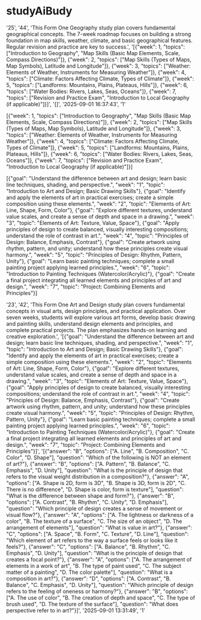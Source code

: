 # studyAiBudy


'25', '44', 'This Form One Geography study plan covers fundamental geographical concepts.  The 7-week roadmap focuses on building a strong foundation in map skills, weather, climate, and basic geographical features.  Regular revision and practice are key to success.', '[{\"week\": 1, \"topics\": [\"Introduction to Geography\", \"Map Skills (Basic Map Elements, Scale, Compass Directions)\"]}, {\"week\": 2, \"topics\": [\"Map Skills (Types of Maps, Map Symbols), Latitude and Longitude\"]}, {\"week\": 3, \"topics\": [\"Weather: Elements of Weather, Instruments for Measuring Weather\"]}, {\"week\": 4, \"topics\": [\"Climate: Factors Affecting Climate, Types of Climate\"]}, {\"week\": 5, \"topics\": [\"Landforms: Mountains, Plains, Plateaus, Hills\"]}, {\"week\": 6, \"topics\": [\"Water Bodies: Rivers, Lakes, Seas, Oceans\"]}, {\"week\": 7, \"topics\": [\"Revision and Practice Exam\", \"Introduction to Local Geography (if applicable)\"]}]', '[]', '2025-09-01 16:37:43', '1'

[{"week": 1, "topics": ["Introduction to Geography", "Map Skills (Basic Map Elements, Scale, Compass Directions)"]}, {"week": 2, "topics": ["Map Skills (Types of Maps, Map Symbols), Latitude and Longitude"]}, {"week": 3, "topics": ["Weather: Elements of Weather, Instruments for Measuring Weather"]}, {"week": 4, "topics": ["Climate: Factors Affecting Climate, Types of Climate"]}, {"week": 5, "topics": ["Landforms: Mountains, Plains, Plateaus, Hills"]}, {"week": 6, "topics": ["Water Bodies: Rivers, Lakes, Seas, Oceans"]}, {"week": 7, "topics": ["Revision and Practice Exam", "Introduction to Local Geography (if applicable)"]}]

[{"goal": "Understand the difference between art and design; learn basic line techniques, shading, and perspective.", "week": "1", "topic": "Introduction to Art and Design; Basic Drawing Skills"}, {"goal": "Identify and apply the elements of art in practical exercises; create a simple composition using these elements.", "week": "2", "topic": "Elements of Art: Line, Shape, Form, Color"}, {"goal": "Explore different textures, understand value scales, and create a sense of depth and space in a drawing.", "week": "3", "topic": "Elements of Art: Texture, Value, Space"}, {"goal": "Apply principles of design to create balanced, visually interesting compositions; understand the role of contrast in art.", "week": "4", "topic": "Principles of Design: Balance, Emphasis, Contrast"}, {"goal": "Create artwork using rhythm, pattern, and unity; understand how these principles create visual harmony.", "week": "5", "topic": "Principles of Design: Rhythm, Pattern, Unity"}, {"goal": "Learn basic painting techniques; complete a small painting project applying learned principles.", "week": "6", "topic": "Introduction to Painting Techniques (Watercolor/Acrylic)"}, {"goal": "Create a final project integrating all learned elements and principles of art and design.", "week": "7", "topic": "Project: Combining Elements and Principles"}]


'23', '42', 'This Form One Art and Design study plan covers fundamental concepts in visual arts, design principles, and practical application.  Over seven weeks, students will explore various art forms, develop basic drawing and painting skills, understand design elements and principles, and complete practical projects. The plan emphasizes hands-on learning and creative exploration.', '[{\"goal\": \"Understand the difference between art and design; learn basic line techniques, shading, and perspective.\", \"week\": \"1\", \"topic\": \"Introduction to Art and Design; Basic Drawing Skills\"}, {\"goal\": \"Identify and apply the elements of art in practical exercises; create a simple composition using these elements.\", \"week\": \"2\", \"topic\": \"Elements of Art: Line, Shape, Form, Color\"}, {\"goal\": \"Explore different textures, understand value scales, and create a sense of depth and space in a drawing.\", \"week\": \"3\", \"topic\": \"Elements of Art: Texture, Value, Space\"}, {\"goal\": \"Apply principles of design to create balanced, visually interesting compositions; understand the role of contrast in art.\", \"week\": \"4\", \"topic\": \"Principles of Design: Balance, Emphasis, Contrast\"}, {\"goal\": \"Create artwork using rhythm, pattern, and unity; understand how these principles create visual harmony.\", \"week\": \"5\", \"topic\": \"Principles of Design: Rhythm, Pattern, Unity\"}, {\"goal\": \"Learn basic painting techniques; complete a small painting project applying learned principles.\", \"week\": \"6\", \"topic\": \"Introduction to Painting Techniques (Watercolor/Acrylic)\"}, {\"goal\": \"Create a final project integrating all learned elements and principles of art and design.\", \"week\": \"7\", \"topic\": \"Project: Combining Elements and Principles\"}]', '[{\"answer\": \"B\", \"options\": [\"A. Line\", \"B. Composition\", \"C. Color\", \"D. Shape\"], \"question\": \"Which of the following is NOT an element of art?\"}, {\"answer\": \"B\", \"options\": [\"A. Pattern\", \"B. Balance\", \"C. Emphasis\", \"D. Unity\"], \"question\": \"What is the principle of design that refers to the visual weight distribution in a composition?\"}, {\"answer\": \"A\", \"options\": [\"A. Shape is 2D, form is 3D\", \"B. Shape is 3D, form is 2D\", \"C. There is no difference\", \"D. Shape is color, form is texture\"], \"question\": \"What is the difference between shape and form?\"}, {\"answer\": \"B\", \"options\": [\"A. Contrast\", \"B. Rhythm\", \"C. Unity\", \"D. Emphasis\"], \"question\": \"Which principle of design creates a sense of movement or visual flow?\"}, {\"answer\": \"A\", \"options\": [\"A. The lightness or darkness of a color\", \"B. The texture of a surface\", \"C. The size of an object\", \"D. The arrangement of elements\"], \"question\": \"What is value in art?\"}, {\"answer\": \"C\", \"options\": [\"A. Space\", \"B. Form\", \"C. Texture\", \"D. Line\"], \"question\": \"Which element of art refers to the way a surface feels or looks like it feels?\"}, {\"answer\": \"C\", \"options\": [\"A. Balance\", \"B. Rhythm\", \"C. Emphasis\", \"D. Unity\"], \"question\": \"What is the principle of design that creates a focal point?\"}, {\"answer\": \"A\", \"options\": [\"A. The arrangement of elements in a work of art\", \"B. The type of paint used\", \"C. The subject matter of a painting\", \"D. The color palette\"], \"question\": \"What is a composition in art?\"}, {\"answer\": \"D\", \"options\": [\"A. Contrast\", \"B. Balance\", \"C. Emphasis\", \"D. Unity\"], \"question\": \"Which principle of design refers to the feeling of oneness or harmony?\"}, {\"answer\": \"B\", \"options\": [\"A. The use of color\", \"B. The creation of depth and space\", \"C. The type of brush used\", \"D. The texture of the surface\"], \"question\": \"What does perspective refer to in art?\"}]', '2025-09-01 13:31:49', '1'
